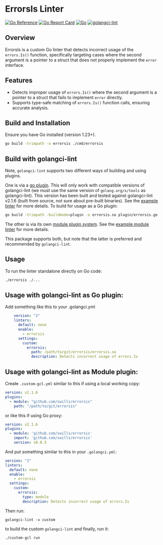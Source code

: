 # ErrorsIs Linter

[![Go Reference](https://pkg.go.dev/badge/github.com/swills/errorsis.svg)](https://pkg.go.dev/github.com/swills/errorsis)
[![Go Report Card](https://goreportcard.com/badge/github.com/swills/errorsis)](https://goreportcard.com/report/github.com/swills/errorsis)
[![Go](https://github.com/swills/errorsis/actions/workflows/build-standalone.yml/badge.svg)](https://github.com/swills/errorsis/actions/workflows/build-standalone.yml)
[![golangci-lint](https://github.com/swills/errorsis/actions/workflows/golangci-lint.yml/badge.svg)](https://github.com/swills/errorsis/actions/workflows/golangci-lint.yml)

## Overview
ErrorsIs is a custom Go linter that detects incorrect usage of the
`errors.Is()` function, specifically targeting cases where the second argument
is a pointer to a struct that does not properly implement the `error`
interface.

## Features
- Detects improper usage of `errors.Is()` where the second argument is a
  pointer to a struct that fails to implement `error` directly.
- Supports type-safe matching of `errors.Is()` function calls, ensuring
  accurate analysis.

## Build and Installation
Ensure you have Go installed (version 1.23+).

```sh
go build -trimpath -o errorsis ./cmd/errorsis
```

## Build with golangci-lint

Note, `golangci-lint` supports two different ways of building and using plugins.

One is via a [go plugin](https://golangci-lint.run/plugins/go-plugins/). This will only work
with compatible versions of golangci-lint (we must use the same version of `golang.org/x/tools` as
golangci-lint). This version has been built and tested against golangci-lint v2.1.6 (built from
source, not sure about pre-built binaries). See the [example linter](https://github.com/golangci/example-plugin-linter/tree/1d4f00fda884c1928a9dbbfea865e7dc01e16477?tab=readme-ov-file#create-the-plugin-from-this-linter) for more details. To
build for usage as a Go plugin:

```sh
go build -trimpath -buildmode=plugin -o errorsis.so plugin/errorsis.go
```

The other is via its own [module plugin system](https://golangci-lint.run/plugins/module-plugins/). See
the [example module linter](https://github.com/golangci/example-plugin-module-linter) for more details.

This package supports both, but note that the latter is preferred and recommended by `golangci-lint`.

## Usage
To run the linter standalone directly on Go code:

```sh
./errorsis ./...
```

## Usage with golangci-lint as Go plugin:

Add something like this to your .golangci.yml

```yaml
    version: "2"
    linters:
      default: none
      enable:
        - errorsis
      settings:
        custom:
          errorsis:
            path: /path/to/git/errorsis/errorsis.so
            description: Detects incorrect usage of errors.Is
```

## Usage with golangci-lint as Module plugin:

Create `.custom-gcl.yml` similar to this if using a local working copy:

```yaml
version: v2.1.6
plugins:
  - module: "github.com/swills/errorsis"
    path: "/path/to/git/errorsis"
```

or like this if using Go proxy:

```yaml
version: v2.1.6
plugins:
  - module: 'github.com/swills/errorsis'
    import: 'github.com/swills/errorsis'
    version: v0.0.5
```

And put something similar to this in your `.golangci.yml`:

```yaml
version: "2"
linters:
  default: none
  enable:
    - errorsis
  settings:
    custom:
      errorsis:
        type: module
        description: Detects incorrect usage of errors.Is
```

Then run:

```shell
golangci-lint -v custom
```

to build the custom `golangci-lint` and finally, run it:

```shell
./custom-gcl run
```
